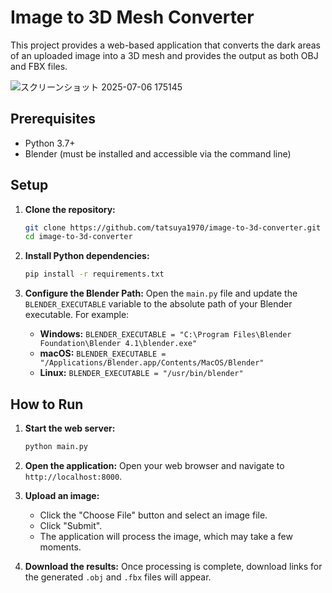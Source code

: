 # Image to 3D Mesh Converter

This project provides a web-based application that converts the dark areas of an uploaded image into a 3D mesh and provides the output as both OBJ and FBX files.

![スクリーンショット 2025-07-06 175145](https://github.com/user-attachments/assets/6e8d8479-7b34-4b5a-8be0-c3af069498f5)

## Prerequisites

- Python 3.7+
- Blender (must be installed and accessible via the command line)

## Setup

1.  **Clone the repository:**
    ```bash
    git clone https://github.com/tatsuya1970/image-to-3d-converter.git
    cd image-to-3d-converter
    ```

2.  **Install Python dependencies:**
    ```bash
    pip install -r requirements.txt
    ```

3.  **Configure the Blender Path:**
    Open the `main.py` file and update the `BLENDER_EXECUTABLE` variable to the absolute path of your Blender executable. For example:

    - **Windows:** `BLENDER_EXECUTABLE = "C:\Program Files\Blender Foundation\Blender 4.1\blender.exe"`
    - **macOS:** `BLENDER_EXECUTABLE = "/Applications/Blender.app/Contents/MacOS/Blender"`
    - **Linux:** `BLENDER_EXECUTABLE = "/usr/bin/blender"`

## How to Run

1.  **Start the web server:**
    ```bash
    python main.py
    ```

2.  **Open the application:**
    Open your web browser and navigate to `http://localhost:8000`.

3.  **Upload an image:**
    - Click the "Choose File" button and select an image file.
    - Click "Submit".
    - The application will process the image, which may take a few moments.

4.  **Download the results:**
    Once processing is complete, download links for the generated `.obj` and `.fbx` files will appear.

